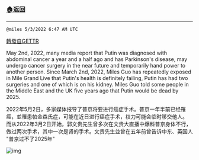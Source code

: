 ###  [:house:返回](README.md)
---


`@miles 5/3/2022 6:47 AM UTC`

[轉發自GETTR](https://gettr.com/post/p184iihb5ba)

May 2nd, 2022, many media report that Putin was diagnosed with abdominal cancer a year and a half ago and has Parkinson's disease, may undergo cancer surgery in the near future and temporarily hand power to another person.
 Since March 2nd, 2022, Miles Guo has repeatedly exposed in Mile Grand Live that Putin's health is definitely failing, Putin has had two surgeries and one of which is on his kidney. Miles Guo told some people in the Middle East and the UK five years ago that Putin would be dead by 2025.

2022年5月2日，多家媒体报导了普京将要进行癌症手术。普京一年半前已经罹癌，並罹患帕金森氏症，可能在近日进行癌症手术，权力可能会临时移交他人。
而从2022年3月2日开始，郭文贵先生曾多次在文贵大直播中爆料普京身体不行，做过两次手术，其中一次是肾的手术。文贵先生並曾在五年前曾告诉中东、英国人 "普京过不了2025年"



![img](https://media.gettr.com/group28/getter/2022/05/03/06/73599b79-0b95-b40d-8564-0ffa0d085efe/out.jpg)
